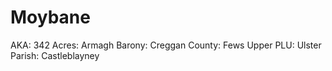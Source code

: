 # Moybane

AKA: 342
Acres: Armagh
Barony: Creggan
County: Fews Upper
PLU: Ulster
Parish: Castleblayney